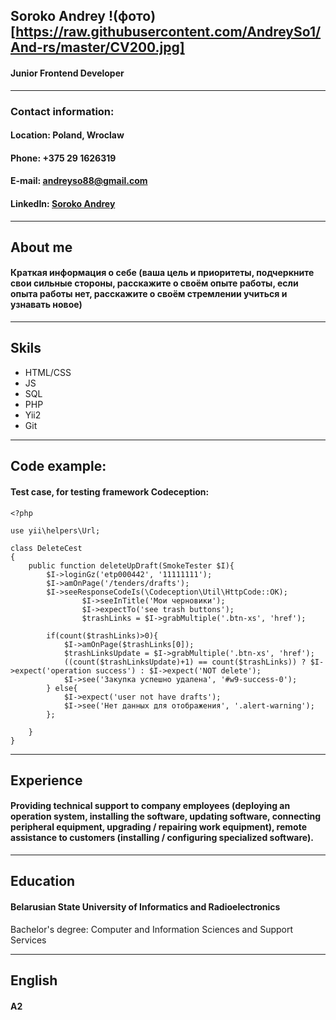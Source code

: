 
## **Soroko Andrey** !(фото)[https://raw.githubusercontent.com/AndreySo1/And-rs/master/CV200.jpg]
#### Junior Frontend Developer
---
### **Contact information:**
#### **Location:** Poland, Wroclaw
#### **Phone:** +375 29 1626319
#### **E-mail:** andreyso88@gmail.com
#### **LinkedIn:** [Soroko Andrey](https://www.linkedin.com/in/soroko-andrey88/)

---

## About me
#### Краткая информация о себе (ваша цель и приоритеты, подчеркните свои сильные стороны, расскажите о своём опыте работы, если опыта работы нет, расскажите о своём стремлении учиться и узнавать новое)

---

## Skils
- HTML/CSS
- JS
- SQL
- PHP
- Yii2
- Git

---

## Code example:
#### Test case, for testing framework Codeception:
``` 
<?php

use yii\helpers\Url;

class DeleteCest
{
	public function deleteUpDraft(SmokeTester $I){
		$I->loginGz('etp000442', '11111111');
		$I->amOnPage('/tenders/drafts');
		$I->seeResponseCodeIs(\Codeception\Util\HttpCode::OK);
                $I->seeInTitle('Мои черновики');
                $I->expectTo('see trash buttons');
                $trashLinks = $I->grabMultiple('.btn-xs', 'href');

        if(count($trashLinks)>0){
        	$I->amOnPage($trashLinks[0]);
        	$trashLinksUpdate = $I->grabMultiple('.btn-xs', 'href');
        	((count($trashLinksUpdate)+1) == count($trashLinks)) ? $I->expect('operation success') : $I->expect('NOT delete');
        	$I->see('Закупка успешно удалена', '#w9-success-0');  
        } else{
        	$I->expect('user not have drafts');
        	$I->see('Нет данных для отображения', '.alert-warning');
        };

	}
} 
```

---

## Experience
#### Providing technical support to company employees (deploying an operation system, installing the software, updating software, connecting peripheral equipment, upgrading / repairing work equipment), remote assistance to customers (installing / configuring specialized software).

---

## Education
#### **Belarusian State University of Informatics and Radioelectronics**
Bachelor's degree: Computer and Information Sciences and Support Services

---

## English
#### A2

